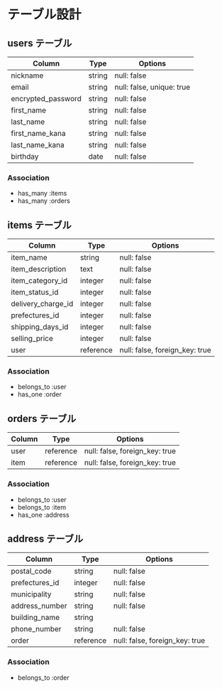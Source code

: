 # テーブル設計

## users テーブル

| Column             | Type   | Options                   |
| ------------------ | ------ | -----------               |
| nickname           | string | null: false               |
| email              | string | null: false, unique: true |
| encrypted_password | string | null: false               |
| first_name         | string | null: false               |
| last_name          | string | null: false               |
| first_name_kana    | string | null: false               |
| last_name_kana     | string | null: false               |
| birthday           | date   | null: false               |

### Association

- has_many :items
- has_many :orders

## items テーブル

| Column             | Type      | Options                        |
| ------------------ | --------- | ------------------------------ |
| item_name          | string    | null: false                    |
| item_description   | text      | null: false                    |
| item_category_id   | integer   | null: false                    |
| item_status_id     | integer   | null: false                    |
| delivery_charge_id | integer   | null: false                    |
| prefectures_id     | integer   | null: false                    |
| shipping_days_id   | integer   | null: false                    |
| selling_price      | integer   | null: false                    |
| user               | reference | null: false, foreign_key: true |

### Association

- belongs_to :user
- has_one :order

## orders テーブル

| Column        | Type      | Options                        |
| ------------- | --------- | ------------------------------ |
| user          | reference | null: false, foreign_key: true |
| item          | reference | null: false, foreign_key: true |

### Association

- belongs_to :user
- belongs_to :item
- has_one :address


## address テーブル

| Column         | Type      | Options                        |
| -------------- | --------- | ------------------------------ |
| postal_code    | string    | null: false                    |
| prefectures_id | integer   | null: false                    |
| municipality   | string    | null: false                    |
| address_number | string    | null: false                    |
| building_name  | string    |                                |
| phone_number   | string    | null: false                    |
| order          | reference | null: false, foreign_key: true |


### Association
- belongs_to :order
